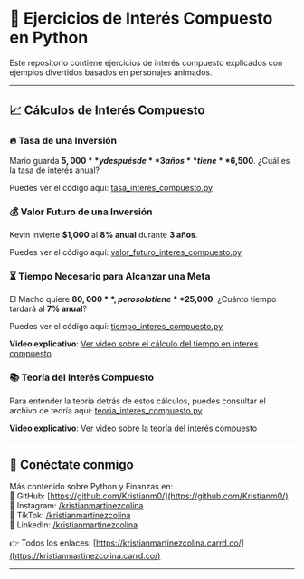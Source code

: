 # 📌 Ejercicios de Interés Compuesto en Python

Este repositorio contiene ejercicios de interés compuesto explicados con ejemplos divertidos basados en personajes animados.

---

## 📈 Cálculos de Interés Compuesto

### 🔥 Tasa de una Inversión
Mario guarda **$5,000** y después de **3 años** tiene **$6,500**. ¿Cuál es la tasa de interés anual?

Puedes ver el código aquí: [tasa_interes_compuesto.py](https://github.com/Kristianm0/interes_compuesto/blob/main/tasa_interes_compuesto.py)

### 💰 Valor Futuro de una Inversión
Kevin invierte **$1,000** al **8% anual** durante **3 años**.

Puedes ver el código aquí: [valor_futuro_interes_compuesto.py](https://github.com/Kristianm0/interes_compuesto/blob/main/valor_futuro_interes_compuesto.py)

### ⏳ Tiempo Necesario para Alcanzar una Meta
El Macho quiere **$80,000**, pero solo tiene **$25,000**. ¿Cuánto tiempo tardará al **7% anual**?

Puedes ver el código aquí: [tiempo_interes_compuesto.py](https://github.com/Kristianm0/interes_compuesto/blob/main/tiempo_interes_compuesto.py)

**Video explicativo**: [Ver video sobre el cálculo del tiempo en interés compuesto](https://youtu.be/n4oNHmyDVoE?feature=shared)

### 📚 Teoría del Interés Compuesto
Para entender la teoría detrás de estos cálculos, puedes consultar el archivo de teoría aquí: [teoria_interes_compuesto.py](https://github.com/Kristianm0/interes_compuesto/blob/main/teoria_interes_compuesto.py)

**Video explicativo**: [Ver video sobre la teoría del interés compuesto](https://youtu.be/LEIXUVaygcU?feature=shared)

---

## 📌 Conéctate conmigo
Más contenido sobre Python y Finanzas en:  
🔹 GitHub: [https://github.com/Kristianm0/](https://github.com/Kristianm0/)  
🔹 Instagram: [/kristianmartinezcolina](https://instagram.com/kristianmartinezcolina)  
🔹 TikTok: [/kristianmartinezcolina](https://www.tiktok.com/@kristianmartinezcolina)  
🔹 LinkedIn: [/kristianmartinezcolina](https://www.linkedin.com/in/kristianmartinezcolina)  

👉 Todos los enlaces: [https://kristianmartinezcolina.carrd.co/](https://kristianmartinezcolina.carrd.co/)

---

